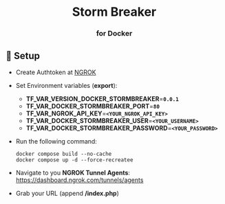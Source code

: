 <h1 align="center">Storm Breaker</h1>
<h3 align="center">for Docker</h3>

## 💾 Setup

- Create Authtoken at [NGROK](https://dashboard.ngrok.com/tunnels/authtokens)

- Set Environment variables (**export**):

   - **TF_VAR_VERSION_DOCKER_STORMBREAKER**=**```0.0.1```**
   - **TF_VAR_DOCKER_STORMBREAKER_PORT**=**```80```**
   - **TF_VAR_NGROK_API_KEY**=**```<YOUR_NGROK_API_KEY>```**
   - **TF_VAR_DOCKER_STORMBREAKER_USER**=**```<YOUR_USERNAME>```**
   - **TF_VAR_DOCKER_STORMBREAKER_PASSWORD**=**```<YOUR_PASSWORD>```**

- Run the following command:
   ```
   docker compose build --no-cache
   docker compose up -d --force-recreatee
   ```

- Navigate to you **NGROK Tunnel Agents**: https://dashboard.ngrok.com/tunnels/agents

- Grab your URL (append **/index.php**)

